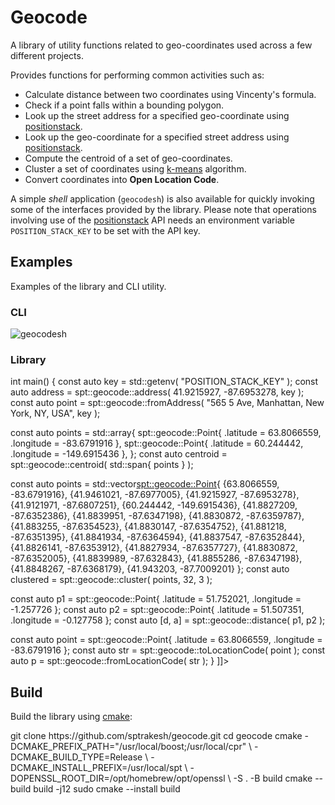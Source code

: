 # Geocode
A library of utility functions related to geo-coordinates used across a few different projects.

Provides functions for performing common activities such as:
* Calculate distance between two coordinates using Vincenty's formula.
* Check if a point falls within a bounding polygon.
* Look up the street address for a specified geo-coordinate using [positionstack](https://positionstack.com/).
* Look up the geo-coordinate for a specified street address using [positionstack](https://positionstack.com/).
* Compute the centroid of a set of geo-coordinates.
* Cluster a set of coordinates using [k-means](https://en.wikipedia.org/wiki/K-means_clustering) algorithm.
* Convert coordinates into **Open Location Code**.

A simple *shell* application (`geocodesh`) is also available for quickly invoking some of the interfaces provided
by the library.  Please note that operations involving use of the [positionstack](https://positionstack.com/) API 
needs an environment variable `POSITION_STACK_KEY` to be set with the API key.

## Examples
Examples of the library and CLI utility.

### CLI
<img src="geocodesh.png" alt="geocodesh"/>

### Library
<code-block lang="C++" collapsible="true">
<![CDATA[
#include <geocode/geocode.hpp>

int main()
{
  const auto key = std::getenv( "POSITION_STACK_KEY" );
  const auto address = spt::geocode::address( 41.9215927, -87.6953278, key );
  const auto point = spt::geocode::fromAddress( "565 5 Ave, Manhattan, New York, NY, USA", key );

  const auto points = std::array{
    spt::geocode::Point{ .latitude = 63.8066559, .longitude = -83.6791916 },
    spt::geocode::Point{ .latitude = 60.244442, .longitude = -149.6915436 },
  };
  const auto centroid = spt::geocode::centroid( std::span<const spt::geocode::Point>{ points } );

  const auto points = std::vector<spt::geocode::Point>{
    {63.8066559, -83.6791916},
    {41.9461021, -87.6977005},
    {41.9215927, -87.6953278},
    {41.9121971, -87.6807251},
    {60.244442, -149.6915436},
    {41.8827209, -87.6352386},
    {41.8839951, -87.6347198},
    {41.8830872, -87.6359787},
    {41.883255, -87.6354523},
    {41.8830147, -87.6354752},
    {41.881218, -87.6351395},
    {41.8841934, -87.6364594},
    {41.8837547, -87.6352844},
    {41.8826141, -87.6353912},
    {41.8827934, -87.6357727},
    {41.8830872, -87.6352005},
    {41.8839989, -87.632843},
    {41.8855286, -87.6347198},
    {41.8848267, -87.6368179},
    {41.943203, -87.7009201}
  };
  const auto clustered = spt::geocode::cluster( points, 32, 3 );

  const auto p1 = spt::geocode::Point{ .latitude = 51.752021, .longitude = -1.257726 };
  const auto p2 = spt::geocode::Point{ .latitude = 51.507351, .longitude = -0.127758 };
  const auto [d, a] = spt::geocode::distance( p1, p2 );

  const auto point = spt::geocode::Point{ .latitude = 63.8066559, .longitude = -83.6791916 };
  const auto str = spt::geocode::toLocationCode( point );
  const auto p = spt::geocode::fromLocationCode( str );
}
]]>
</code-block>

## Build
Build the library using [cmake](https://cmake.org):

<code-block lang="shell" collapsible="true">
git clone https://github.com/sptrakesh/geocode.git
cd geocode
cmake -DCMAKE_PREFIX_PATH="/usr/local/boost;/usr/local/cpr" \
  -DCMAKE_BUILD_TYPE=Release \
  -DCMAKE_INSTALL_PREFIX=/usr/local/spt \
  -DOPENSSL_ROOT_DIR=/opt/homebrew/opt/openssl \
  -S . -B build
cmake --build build -j12
sudo cmake --install build
</code-block>
